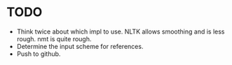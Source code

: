 # TODO
- Think twice about which impl to use. NLTK allows smoothing and is less rough.
nmt is quite rough.
- Determine the input scheme for references.
- Push to github.
